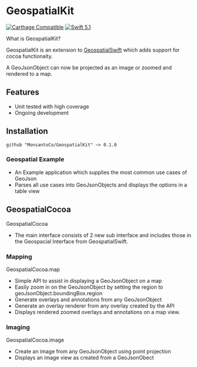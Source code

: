 # GeospatialKit

[![Carthage Compatible](https://img.shields.io/badge/Carthage-compatible-4BC51D.svg?style=flat)](https://github.com/Carthage/Carthage)
[![Swift 5.1](https://img.shields.io/badge/Swift-5.1-orange.svg?style=flat)](https://developer.apple.com/swift/)

What is GeospatialKit?

GeospatialKit is an extension to [GeospatialSwift](https://github.com/MonsantoCo/GeospatialSwift) which adds support for cocoa functionaity.

A GeoJsonObject can now be projected as an image or zoomed and rendered to a map.

## Features

* Unit tested with high coverage
* Ongoing development

## Installation

``` github "MonsantoCo/GeospatialKit" ~> 0.1.0 ```

### Geospatial Example

* An Example application which supplies the most common use cases of GeoJson
* Parses all use cases into GeoJsonObjects and displays the options in a table view

## GeospatialCocoa

GeospatialCocoa

* The main interface consists of 2 new sub interface and includes those in the Geospacial Interface from GeospatialSwift. 

### Mapping

GeospatialCocoa.map

* Simple API to assist in displaying a GeoJsonObject on a map
* Easily zoom in on the GeoJsonObject by setting the region to geoJsonObject.boundingBox.region
* Generate overlays and annotations from any GeoJsonObject
* Generate an overlay renderer from any overlay created by the API
* Displays rendered zoomed overlays and annotations on a map view.

### Imaging

GeospatialCocoa.image

* Create an image from any GeoJsonObject using point projection
* Displays an image view as created from a GeoJsonObect
